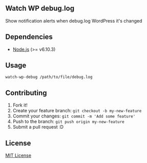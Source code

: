 ## Watch WP debug.log
Show notification alerts when debug.log WordPress it's changed

## Dependencies
* [Node.js](https://nodejs.org/en/download/) (>= v6.10.3)

## Usage
```
watch-wp-debug /path/to/file/debug.log
```

## Contributing
1. Fork it!
2. Create your feature branch: `git checkout -b my-new-feature`
3. Commit your changes: `git commit -m 'Add some feature'`
4. Push to the branch: `git push origin my-new-feature`
5. Submit a pull request :D

## License
[MIT License](http://opensource.org/licenses/MIT)
